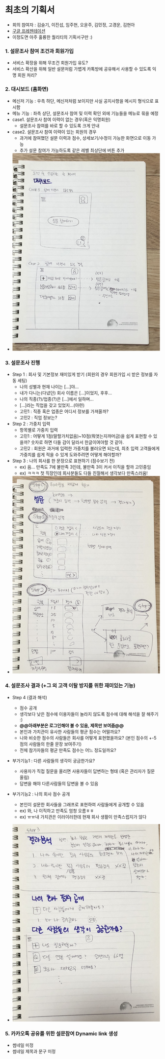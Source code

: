 # 최초의 기획서
- 회의 참여자 : 김슬기, 이진섭, 임주현, 오윤주, 김민정, 고경운, 김현아
- [구글 프레젠테이션](https://docs.google.com/presentation/d/1IgZFwpQKgF42094X0IUaZOBz7_1UvPQR4weeYwxw2O8/edit?usp=sharing)
- 이정도면 아주 훌륭한 퀄리티의 기획서구만 :)

### 1. 설문조사 참여 조건과 회원가입
- 서비스 확장을 위해 무조건 회원가입 유도?
- 서비스 확산을 위해 일반 설문처럼 가볍게 카톡방에 공유해서 사용할 수 있도록 익명 회원 처리?

### 2. 대시보드 (홈화면)
- 메신저 기능 : 우측 하단, 메신저처럼 보이지만 사실 공지사항을 메시지 형식으로 표시함
- 메뉴 기능 : 좌측 상단, 설문조사 참여 및 이력 확인 외에 기능들을 메뉴로 묶을 예정
- case1. 설문조사 참여 이력이 없는 경우(혹은 익명회원)
    - 설문조사 참여를 바로 할 수 있도록 크게 안내
- case2. 설문조사 참여 이력이 있는 회원의 경우
    - 과거에 참여했던 설문 이력과 점수, 상세보기/수정이 가능한 화면으로 이동 가능
    - 추가 설문 참여가 가능하도록 같은 레벨 최상단에 버튼 추가
- ![](images/최초기획1.jpg)

### 3. 설문조사 진행
- Step 1 : 회사 및 기본정보 재미있게 받기 (회원의 경우 회원가입 시 받은 정보를 자동 세팅)
    - 나의 성별과 현재 나이는 [...]야...
    - 내가 다니는(다녔던) 회사 이름은 [...]이었지, 후후...
    - 나의 직종(?)/업종(?)은 [...]에서 일하며...
    - [...]라는 직업을 갖고 있었지...(아련)
    - 고민1 : 직종 혹은 업종은 어디서 정보를 가져올까?
    - 고민2 : 직업 정보는?
- Step 2 : 가중치 입력
    - 항목별로 가중치 입력
    - 고민1 : 어떻게 1점(말할가치없음)~10점(뭐엿는지까머금)을 쉽게 표현할 수 있을까? 숫자로 하면 다들 감이 달라서 한글이여야할 것 같아.
    - 고민2 : 회원은 과거에 입력한 가중치를 불러오면 되는데, 최초 입력 고객들에게 가중치를 쉽게 적을 수 있게 도와주려면 어떻게 해야할까?
- Step 3 : 나의 회사를 한 문장으로 표현하기 (점수보기 전)
    - ex) 음... 만족도 7에 불만족 3인데, 불만족 3이 커서 이직을 할까 고민중임
    - ex) ㅋㅋㅋ 첫 직장인데 회사분들도 다들 친절해서 생각보다 만족스러움!
- ![](images/최초기획2.jpg)

### 4. 설문조사 결과 (+그 외 고객 이탈 방지를 위한 재미있는 기능)
- Step 4 (결과 해석)
    - 점수 공개
    - 생각보다 낮은 점수에 이용자들이 놀라지 않도록 점수에 대해 해석을 잘 해주기 :)
    - **@@아래부분은 로그인해야 볼 수 있음, 제목만 보여줌@@**
    - 본인과 가치관이 유사한 사람들의 평균 점수는 어떨까요?
    - 나와 비슷한 점수의 사람들은 회사를 어떻게 표현했을까요? (본인 점수의 +-5점의 사람들의 한줄 문장 보여주기)
    - 전체 참가자들의 평균 만족도 점수는 어느 정도일까요?

- 부가기능1 : 다른 사람들의 생각이 궁금한가요?
    - 사용자가 직접 질문을 올리면 사용자들이 답변하는 형태 (혹은 관리자가 질문 올림)
    - 답변을 해야 다른사람들의 답변을 볼 수 있음
- 부가기능2 : 나의 회사 점수 공개
    - 본인이 설문한 회사들을 그래프로 표현하여 사람들에게 공개할 수 있음
    - ex) 와, 나 이직하고 만족도 엄청 오름ㅎㅎ
    - ex) ㅠㅠ내 가치관은 이러이러한데 현재 회사 생활이 만족스럽지가 않다   
- ![](images/최초기획3.jpg)

### 5. 카카오톡 공유를 위한 설문참여 Dynamic link 생성
- 썸네일 미정
- 썸네일 제목과 문구 미정